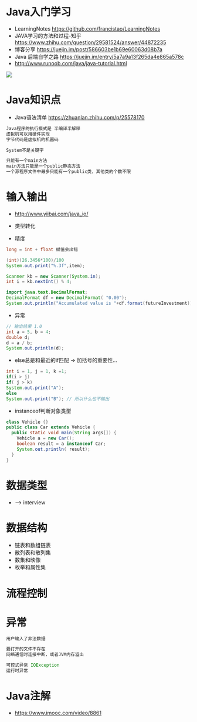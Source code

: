 # Java入门学习

- LearningNotes <https://github.com/francistao/LearningNotes>
- JAVA学习的方法和过程-知乎 <https://www.zhihu.com/question/29581524/answer/44872235>
- 博客分享 <https://juejin.im/post/586603be1b69e60063d08b7a>
- Java 后端自学之路 <https://juejin.im/entry/5a7a9a13f265da4e865a578c>
- http://www.runoob.com/java/java-tutorial.html

![](https://user-gold-cdn.xitu.io/2018/2/7/1616ee9f71973a2e?imageslim)

# Java知识点

- Java语法清单 <https://zhuanlan.zhihu.com/p/25578170>

```java
Java程序的执行模式是 半编译半解释
虚拟机可以用硬件实现
字节代码是虚拟机的机器码

System不是关键字

只能有一个main方法
main方法只能是一个public静态方法
一个源程序文件中最多只能有一个public类，其他类的个数不限
```

# 输入输出

- <http://www.yiibai.com/java_io/>

- 类型转化

- 精度

```java
long = int + float 赋值会出错

(int)(26.3456*100)/100
System.out.print("%.3f",item);

Scanner kb = new Scanner(System.in);
int i = kb.nextInt() % 4;

import java.text.DecimalFormat;
DecimalFormat df = new DecimalFormat( "0.00");
System.out.println("Accumulated value is "+df.format(futureInvestment));
```

- 异常

```java
// 输出结果 1.0
int a = 5, b = 4;
double d;
d = a / b;
System.out.println(d);
```

- else总是和最近的if匹配 -> 加括号的重要性...

```java
int i = 1, j = 1, k =1;
if(i > j)
if( j > k)
System.out.print("A");
else
System.out.print("B"); // 所以什么也不输出
```

- instanceof判断对象类型

```java
class Vehicle {}
public class Car extends Vehicle {
  public static void main(String args[]) {
    Vehicle a = new Car();
    boolean result = a instanceof Car;
    System.out.println( result);
  }
}
```

# 数据类型

- --> interview

# 数据结构

- 链表和数组链表
- 散列表和散列集
- 数集和映像
- 枚举和属性集

# 流程控制

# 异常

```java
用户输入了非法数据

要打开的文件不存在
网络通信时连接中断，或者JVM内存溢出

可控式异常 IOException
运行时异常
```

# Java注解

- <https://www.imooc.com/video/8861>
